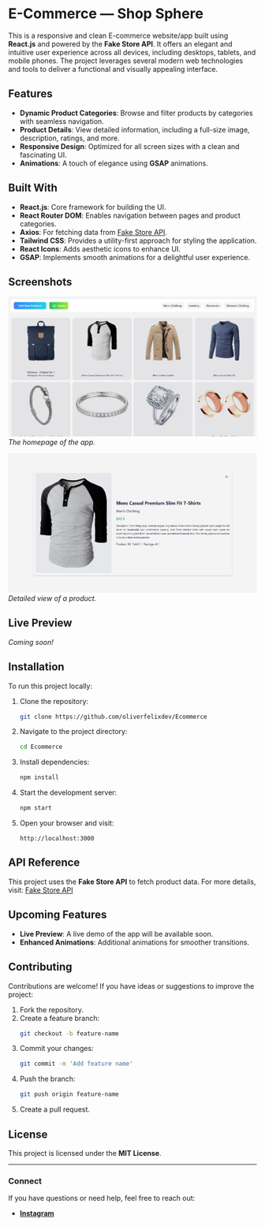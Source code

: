 # E-Commerce — Shop Sphere

This is a responsive and clean E-commerce website/app built using **React.js** and powered by the **Fake Store API**. It offers an elegant and intuitive user experience across all devices, including desktops, tablets, and mobile phones. The project leverages several modern web technologies and tools to deliver a functional and visually appealing interface.

## Features

- **Dynamic Product Categories**: Browse and filter products by categories with seamless navigation.
- **Product Details**: View detailed information, including a full-size image, description, ratings, and more.
- **Responsive Design**: Optimized for all screen sizes with a clean and fascinating UI.
- **Animations**: A touch of elegance using **GSAP** animations.

## Built With

- **React.js**: Core framework for building the UI.
- **React Router DOM**: Enables navigation between pages and product categories.
- **Axios**: For fetching data from [Fake Store API](https://fakestoreapi.com).
- **Tailwind CSS**: Provides a utility-first approach for styling the application.
- **React Icons**: Adds aesthetic icons to enhance UI.
- **GSAP**: Implements smooth animations for a delightful user experience.

## Screenshots

![Homepage Screenshot](./public/screenshots/screenshot1.png)
*The homepage of the app.*

![Product Details Screenshot](./public/screenshots/screenshot2.png)
*Detailed view of a product.*


## Live Preview

*Coming soon!*

## Installation

To run this project locally:

1. Clone the repository:
   ```bash
   git clone https://github.com/oliverfelixdev/Ecommerce
   ```

2. Navigate to the project directory:
   ```bash
   cd Ecommerce
   ```

3. Install dependencies:
   ```bash
   npm install
   ```

4. Start the development server:
   ```bash
   npm start
   ```

5. Open your browser and visit:
   ```
   http://localhost:3000
   ```

## API Reference

This project uses the **Fake Store API** to fetch product data. For more details, visit: [Fake Store API](https://fakestoreapi.com)

## Upcoming Features

- **Live Preview**: A live demo of the app will be available soon.
- **Enhanced Animations**: Additional animations for smoother transitions.

## Contributing

Contributions are welcome! If you have ideas or suggestions to improve the project:

1. Fork the repository.
2. Create a feature branch:
   ```bash
   git checkout -b feature-name
   ```
3. Commit your changes:
   ```bash
   git commit -m 'Add feature name'
   ```
4. Push the branch:
   ```bash
   git push origin feature-name
   ```
5. Create a pull request.

## License

This project is licensed under the **MIT License**.

---

### Connect

If you have questions or need help, feel free to reach out:
- **[Instagram](https://www.instagram.com/oliverfelix.dev)**